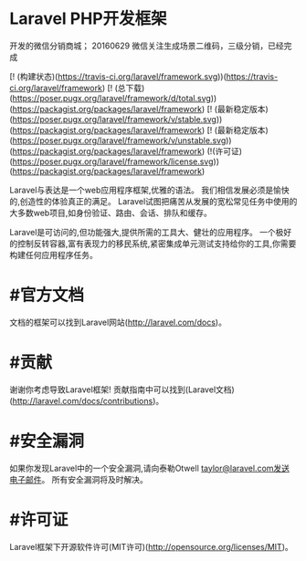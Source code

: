 # Laravel PHP开发框架
开发的微信分销商城；
20160629 微信关注生成场景二维码，三级分销，已经完成

[! (构建状态)(https://travis-ci.org/laravel/framework.svg))(https://travis-ci.org/laravel/framework)
[! (总下载)(https://poser.pugx.org/laravel/framework/d/total.svg))(https://packagist.org/packages/laravel/framework)
[! (最新稳定版本)(https://poser.pugx.org/laravel/framework/v/stable.svg))(https://packagist.org/packages/laravel/framework)
[! (最新稳定版本)(https://poser.pugx.org/laravel/framework/v/unstable.svg))(https://packagist.org/packages/laravel/framework)
(!(许可证)(https://poser.pugx.org/laravel/framework/license.svg))(https://packagist.org/packages/laravel/framework)

Laravel与表达是一个web应用程序框架,优雅的语法。 我们相信发展必须是愉快的,创造性的体验真正的满足。 Laravel试图把痛苦从发展的宽松常见任务中使用的大多数web项目,如身份验证、路由、会话、排队和缓存。

Laravel是可访问的,但功能强大,提供所需的工具大、健壮的应用程序。 一个极好的控制反转容器,富有表现力的移民系统,紧密集成单元测试支持给你的工具,你需要构建任何应用程序任务。

# #官方文档

文档的框架可以找到Laravel网站(http://laravel.com/docs)。

# #贡献

谢谢你考虑导致Laravel框架! 贡献指南中可以找到(Laravel文档)(http://laravel.com/docs/contributions)。

# #安全漏洞

如果你发现Laravel中的一个安全漏洞,请向泰勒Otwell taylor@laravel.com发送电子邮件。 所有安全漏洞将及时解决。

# #许可证

Laravel框架下开源软件许可(MIT许可)(http://opensource.org/licenses/MIT)。
